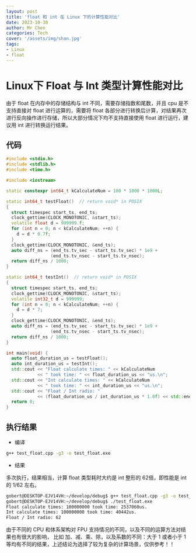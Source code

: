 ```yaml
---
layout: post
title: 'float 和 int 在 Linux 下的计算性能对比'
date: 2023-10-30
author: Mr Chen
categories: Tech
cover: '/assets/img/shan.jpg'
tags: 
- Linux
- float
---
```


# Linux下 Float 与 Int 类型计算性能对比

由于 float 在内存中的存储结构与 int 不同，需要存储指数和尾数，并且 cpu 是不支持直接对 float 进行运算的，需要将 float 各部分进行转换后计算，对结果再次进行反向操作进行存储，所以大部分情况下均不支持直接使用 float 进行运行，建议用 int 进行转换运行结果。


## 代码

~~~cpp
#include <stdio.h>
#include <stdlib.h>
#include <time.h>

#include <iostream>

static constexpr int64_t kCalculateNum = 100 * 1000 * 1000L;

static int64_t testFloat()  // return void* in POSIX
{
  struct timespec start_ts, end_ts;
  clock_gettime(CLOCK_MONOTONIC, &start_ts);
  volatile float d = 999999.f;
  for (int n = 0; n < kCalculateNum; ++n) {
    d = d * 0.7f;
  }
  clock_gettime(CLOCK_MONOTONIC, &end_ts);
  auto diff_ns = (end_ts.tv_sec - start_ts.tv_sec) * 1e9 +
                 (end_ts.tv_nsec - start_ts.tv_nsec);
  return diff_ns / 1000;
}

static int64_t testInt()  // return void* in POSIX
{
  struct timespec start_ts, end_ts;
  clock_gettime(CLOCK_MONOTONIC, &start_ts);
  volatile int32_t d = 999999;
  for (int n = 0; n < kCalculateNum; ++n) {
    d = d * 7;
  }
  clock_gettime(CLOCK_MONOTONIC, &end_ts);
  auto diff_ns = (end_ts.tv_sec - start_ts.tv_sec) * 1e9 +
                 (end_ts.tv_nsec - start_ts.tv_nsec);
  return diff_ns / 1000;
}

int main(void) {
  auto float_duration_us = testFloat();
  auto int_duration_us = testInt();
  std::cout << "Float calculate times: " << kCalculateNum
            << " took time: " << float_duration_us << "us.\n";
  std::cout << "Int calculate times: " << kCalculateNum
            << " took time: " << int_duration_us << "us.\n";
  std::cout << "Float / Int radio: "
            << (float_duration_us / int_duration_us * 1.0f) << std::endl;
  return 0;
}
~~~


## 执行结果

- 编译

~~~bash
g++ test_float.cpp -g3 -o test_float.exe
~~~

- 结果

多次执行，结果相当，计算 float 类型耗时大约是 int 整形的 62倍，即性能是 int 的 1/62 左右。

~~~bash
gobert@DESKTOP-EJV14VH:~/develop/debug$ g++ test_float.cpp -g3 -o test_float.exe
gobert@DESKTOP-EJV14VH:~/develop/debug$ ./test_float.exe
Float calculate times: 100000000 took time: 2537060us.
Int calculate times: 100000000 took time: 40442us.
Float / Int radio: 62
~~~

由于不同的 CPU 和体系架构对 FPU 支持情况的不同，以及不同的运算方法对结果也有很大的影响， 比如 加、减、乘、除，以及系数的不同：大于 1 或者小于 1 等均有不同的结果，上述结论为选择了较为复杂的计算场景，仅供参考！！
